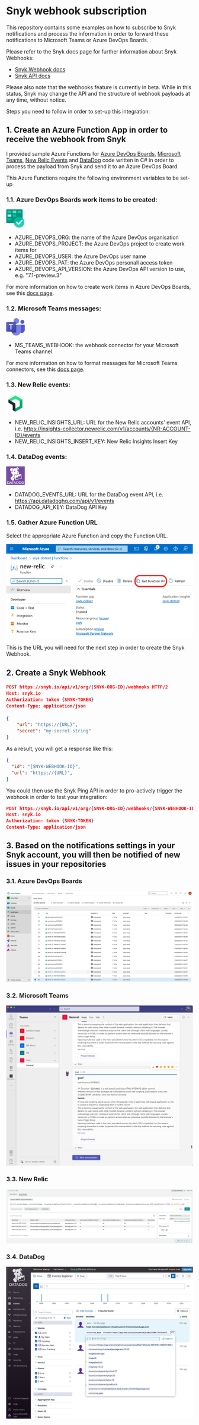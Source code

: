 # Snyk webhook subscription

This repository contains some examples on how to subscribe to Snyk notifications and process the information in order to forward these notifications to Microsoft Teams or Azure DevOps Boards.

Please refer to the Snyk docs page for further information about Snyk Webhooks:
- [Snyk Webhook docs](https://docs.snyk.io/features/integrations/snyk-webhooks)
- [Snyk API docs](https://snyk.docs.apiary.io/#reference/webhooks)

Please also note that the webhooks feature is currently in beta. While in this status, Snyk may change the API and the structure of webhook payloads at any time, without notice.

Steps you need to follow in order to set-up this integration:

## 1. Create an Azure Function App in order to receive the webhook from Snyk

I provided sample Azure Functions for [Azure DevOps Boards](azure-function-azure-boards.cs), [Microsoft Teams](azure-function-microsoft-teams.cs), [New Relic Events](azure-function-new-relic.cs) and [DataDog](azure-function-datadog.cs) code written in C# in order to process the payload from Snyk and send it to an Azure DevOps Board.

This Azure Functions require the following environment variables to be set-up

### 1.1. Azure DevOps Boards work items to be created:
<img src="azure-devops-boards.jpeg" width="50">

- AZURE_DEVOPS_ORG: the name of the Azure DevOps organisation
- AZURE_DEVOPS_PROJECT: the Azure DevOps project to create work items for
- AZURE_DEVOPS_USER: the Azure DevOps user name
- AZURE_DEVOPS_PAT: the Azure DevOps personall access token
- AZURE_DEVOPS_API_VERSION: the Azure DevOps API version to use, e.g. "7.1-preview.3"

For more information on how to create work items in Azure DevOps Boards, see this [docs page](https://docs.microsoft.com/en-us/rest/api/azure/devops/wit/work-items/create?view=azure-devops-rest-7.1).

### 1.2. Microsoft Teams messages:
<img src="microsoft-teams-logo.png" width="50">

- MS_TEAMS_WEBHOOK: the webhook connector for your Microsoft Teams channel

For more information on how to format messages for Microsoft Teams connectors, see this [docs page](https://docs.microsoft.com/en-us/microsoftteams/platform/webhooks-and-connectors/how-to/connectors-using?tabs=cURL).

### 1.3. New Relic events:
<img src="newrelic.png" width="50">

- NEW_RELIC_INSIGHTS_URL: URL for the New Relic accounts' event API, i.e. https://insights-collector.newrelic.com/v1/accounts/{NR-ACCOUNT-ID}/events
- NEW_RELIC_INSIGHTS_INSERT_KEY: New Relic Insights Insert Key

### 1.4. DataDog events:
<img src="datadog-logo.png" width="50">

- DATADOG_EVENTS_URL: URL for the DataDog event API, i.e. https://api.datadoghq.com/api/v1/events
- DATADOG_API_KEY: DataDog API Key

### 1.5. Gather Azure Function URL

Select the appropriate Azure Function and copy the Function URL.

![](/azure-function-url.png)

This is the URL you will need for the next step in order to create the Snyk Webhook.

## 2. Create a Snyk Webhook

```json
POST https://snyk.io/api/v1/org/{SNYK-ORG-ID}/webhooks HTTP/2
Host: snyk.io
Authorization: token {SNYK-TOKEN}
Content-Type: application/json

{
    "url": "https://{URL}",
    "secret": "my-secret-string"
}
```

As a result, you will get a response like this:

```json
{
  "id": "{SNYK-WEBHOOK-ID}",
  "url": "https://{URL}",
}
```

You could then use the Snyk Ping API in order to pro-actively trigger the webhook in order to test your integration:

```json
POST https://snyk.io/api/v1/org/{SNYK-ORG-ID}/webhooks/{SNYK-WEBHOOK-ID}/ping HTTP/2
Host: snyk.io
Authorization: token {SNYK-TOKEN}
Content-Type: application/json
```

## 3. Based on the notifications settings in your Snyk account, you will then be notified of new issues in your repositories

### 3.1. Azure DevOps Boards
![](/azure-devops.boards.png)

### 3.2. Microsoft Teams
![](/microsoft-teams.png)

### 3.3. New Relic
![](/new-relic.png)

### 3.4. DataDog
![](/datadog.png)